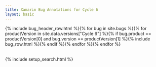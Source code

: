 ```yaml
---
title: Xamarin Bug Annotations for Cycle 6
layout: basic
---
```

<table>
{% include bug_header_row.html %}{% for bug in site.bugs %}{% for productVersion in site.data.versions["Cycle 6"] %}{% if bug.product == productVersion[0] and bug.version == productVersion[1] %}{% include bug_row.html %}{% endif %}{% endfor %}{% endfor %}
</table>
{% include setup_search.html %}
